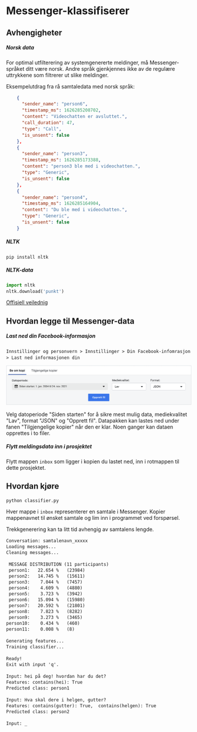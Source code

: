 # Messenger-klassifiserer


## Avhengigheter
##### Norsk data
For optimal utfilterering av systemgenererte meldinger, må Messenger-språket ditt være norsk. Andre språk gjenkjennes ikke av de regulære uttrykkene som filtrerer ut slike meldinger.

Eksempelutdrag fra rå samtaledata med norsk språk:
```json
    {
      "sender_name": "person6",
      "timestamp_ms": 1626285208702,
      "content": "Videochatten er avsluttet.",
      "call_duration": 47,
      "type": "Call",
      "is_unsent": false
    },
    {
      "sender_name": "person3",
      "timestamp_ms": 1626285173388,
      "content": "person3 ble med i videochatten.",
      "type": "Generic",
      "is_unsent": false
    },
    {
      "sender_name": "person4",
      "timestamp_ms": 1626285164904,
      "content": "Du ble med i videochatten.",
      "type": "Generic",
      "is_unsent": false
    }
```
##### NLTK
`pip install nltk`

##### NLTK-data
```python
import nltk
nltk.download('punkt')
```
[Offisiell veilednig](https://www.nltk.org/data.html)


## Hvordan legge til Messenger-data
##### Last ned din Facebook-informasjon
`Innstillinger og personvern > Innstillinger > Din Facebook-infomrasjon > Last ned informasjonen din`

![Skjermdump fra Facebook](readme_pictures/skjermdump-facebook.png)

Velg datoperiode "Siden starten" for å sikre mest mulig data, mediekvalitet "Lav", format "JSON" og "Opprett fil".
Datapakken kan lastes ned under fanen "Tilgjengelige kopier" når den er klar. Noen ganger kan dataen opprettes i to filer.
##### Flytt meldingsdata inn i prosjektet
Flytt mappen `inbox` som ligger i kopien du lastet ned, inn i rotmappen til dette prosjektet.

## Hvordan kjøre
`python classifier.py`

Hver mappe i `inbox` representerer en samtale i Messenger. Kopier mappenavnet til ønsket samtale og lim inn i programmet ved forspørsel.

Trekkgenerering kan ta litt tid avhengig av samtalens lengde.

```
Conversation: samtalenavn_xxxxx
Loading messages...
Cleaning messages...

 MESSAGE DISTRIBUTION (11 participants)
 person1:   22.654 %   (23984)
 person2:   14.745 %   (15611)
 person3:    7.044 %   (7457)
 person4:    4.609 %   (4880)
 person5:    3.723 %   (3942)
 person6:   15.094 %   (15980)
 person7:   20.592 %   (21801)
 person8:    7.823 %   (8282)
 person9:    3.273 %   (3465)
person10:    0.434 %   (460)
person11:    0.008 %   (8)

Generating features...
Training classifier...

Ready!
Exit with input 'q'.

Input: hei på deg! hvordan har du det?
Features: contains(hei): True
Predicted class: person1

Input: Hva skal dere i helgen, gutter?
Features: contains(gutter): True,  contains(helgen): True
Predicted class: person2

Input: _
```
